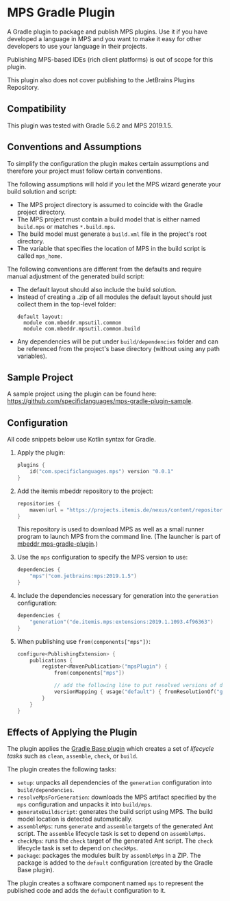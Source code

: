 # MPS Gradle Plugin

A Gradle plugin to package and publish MPS plugins. Use it if you have developed a language in MPS and you want to make
it easy for other developers to use your language in their projects.

Publishing MPS-based IDEs (rich client platforms) is out of scope for this plugin.

This plugin also does not cover publishing to the JetBrains Plugins Repository.

## Compatibility

This plugin was tested with Gradle 5.6.2 and MPS 2019.1.5.

## Conventions and Assumptions

To simplify the configuration the plugin makes certain assumptions and therefore your project must follow certain
conventions.

The following assumptions will hold if you let the MPS wizard generate your build solution and script:
* The MPS project directory is assumed to coincide with the Gradle project directory.
* The MPS project must contain a build model that is either named `build.mps` or matches `*.build.mps`.
* The build model must generate a `build.xml` file in the project's root directory.
* The variable that specifies the location of MPS in the build script is called `mps_home`.

The following conventions are different from the defaults and require manual adjustment of the generated build script:
* The default layout should also include the build solution.
* Instead of creating a .zip of all modules the default layout should just collect them in the top-level folder:
  ```
  default layout:
    module com.mbeddr.mpsutil.common 
    module com.mbeddr.mpsutil.common.build
  ```
* Any dependencies will be put under `build/dependencies` folder and can be referenced from the project's base directory
  (without using any path variables).

## Sample Project

A sample project using the plugin can be found here: https://github.com/specificlanguages/mps-gradle-plugin-sample.

## Configuration

All code snippets below use Kotlin syntax for Gradle.

1. Apply the plugin:

    ```kotlin
    plugins {
        id("com.specificlanguages.mps") version "0.0.1"
    }
    ```

2. Add the itemis mbeddr repository to the project:

   ```kotlin
   repositories {
       maven(url = "https://projects.itemis.de/nexus/content/repositories/mbeddr")
   }
   ```
   
   This repository is used to download MPS as well as a small runner program to launch MPS from the command line.
   (The launcher is part of [mbeddr mps-gradle-plugin](https://github.com/mbeddr/mps-gradle-plugin).)

3. Use the `mps` configuration to specify the MPS version to use:

   ```kotlin
   dependencies {
       "mps"("com.jetbrains:mps:2019.1.5")
   }
   ```

4. Include the dependencies necessary for generation into the `generation` configuration:

    ```kotlin
    dependencies {
        "generation"("de.itemis.mps:extensions:2019.1.1093.4f96363")
    }
    ```

5. When publishing use `from(components["mps"])`:

   ```kotlin
   configure<PublishingExtension> {
       publications {
           register<MavenPublication>("mpsPlugin") {
               from(components["mps"])
   
               // add the following line to put resolved versions of dependencies into POM files.
               versionMapping { usage("default") { fromResolutionOf("generation") } }
           }
       }
   }
   ```

## Effects of Applying the Plugin

The plugin applies the [Gradle Base plugin](https://docs.gradle.org/current/userguide/base_plugin.html) which creates
a set of _lifecycle tasks_ such as `clean`, `assemble`, `check`, or `build`.

The plugin creates the following tasks:

* `setup`: unpacks all dependencies of the `generation` configuration into `build/dependencies`.
* `resolveMpsForGeneration`: downloads the MPS artifact specified by the `mps` configuration and unpacks it into
  `build/mps`.
* `generateBuildscript`: generates the build script using MPS. The build model location is detected automatically.
* `assembleMps`: runs `generate` and `assemble` targets of the generated Ant script. The `assemble`
  lifecycle task is set to depend on `assembleMps`.
* `checkMps`: runs the `check` target of the generated Ant script. The `check` lifecycle task is set to depend
  on `checkMps`.
* `package`: packages the modules built by `assembleMps` in a ZIP. The package is added to the `default` configuration
  (created by the Gradle Base plugin).

The plugin creates a software component named `mps` to represent the published code and adds the `default` configuration
to it.
